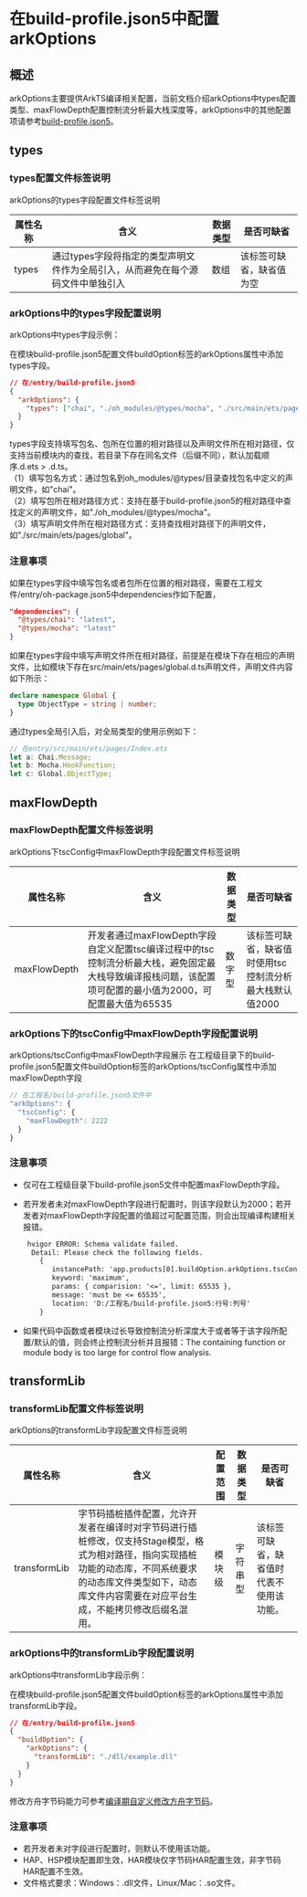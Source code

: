 # 在build-profile.json5中配置arkOptions

## 概述

arkOptions主要提供ArkTS编译相关配置，当前文档介绍arkOptions中types配置类型、maxFlowDepth配置控制流分析最大栈深度等，arkOptions中的其他配置项请参考[build-profile.json5](https://developer.huawei.com/consumer/cn/doc/harmonyos-guides-V5/ide-hvigor-build-profile-V5)。

## types

### types配置文件标签说明

  arkOptions的types字段配置文件标签说明

| 属性名称 | 含义 | 数据类型 | 是否可缺省 |
| -------- | -------- | -------- | -------- |
| types | 通过types字段将指定的类型声明文件作为全局引入，从而避免在每个源码文件中单独引入 | 数组 | 该标签可缺省，缺省值为空 |

### arkOptions中的types字段配置说明

arkOptions中types字段示例：

在模块build-profile.json5配置文件buildOption标签的arkOptions属性中添加types字段。
```json
// 在/entry/build-profile.json5
{
  "arkOptions": {
    "types": ["chai", "./oh_modules/@types/mocha", "./src/main/ets/pages/global"]
  }
}
```

types字段支持填写包名、包所在位置的相对路径以及声明文件所在相对路径，仅支持当前模块内的查找，若目录下存在同名文件（后缀不同），默认加载顺序.d.ets > .d.ts。<br />
（1）填写包名方式：通过包名到oh_modules/@types/目录查找包名中定义的声明文件，如"chai"。<br />
（2）填写包所在相对路径方式：支持在基于build-profile.json5的相对路径中查找定义的声明文件，如"./oh_modules/@types/mocha"。<br />
（3）填写声明文件所在相对路径方式：支持查找相对路径下的声明文件，如"./src/main/ets/pages/global"。

### 注意事项

如果在types字段中填写包名或者包所在位置的相对路径，需要在工程文件/entry/oh-package.json5中dependencies作如下配置，
```json
"dependencies": {
  "@types/chai": "latest",
  "@types/mocha": "latest"
}
```

如果在types字段中填写声明文件所在相对路径，前提是在模块下存在相应的声明文件，比如模块下存在src/main/ets/pages/global.d.ts声明文件，声明文件内容如下所示：
```typescript
declare namespace Global {
  type ObjectType = string | number;
}
```

通过types全局引入后，对全局类型的使用示例如下：
```typescript
// 在entry/src/main/ets/pages/Index.ets
let a: Chai.Message;
let b: Mocha.HookFunction;
let c: Global.ObjectType;
```

## maxFlowDepth

### maxFlowDepth配置文件标签说明

  arkOptions下tscConfig中maxFlowDepth字段配置文件标签说明 

| 属性名称 | 含义 | 数据类型 | 是否可缺省 |
| -------- | -------- | -------- | -------- |
| maxFlowDepth | 开发者通过maxFlowDepth字段自定义配置tsc编译过程中的tsc控制流分析最大栈，避免固定最大栈导致编译报栈问题，该配置项可配置的最小值为2000，可配置最大值为65535 | 数字型 | 该标签可缺省，缺省值时使用tsc控制流分析最大栈默认值2000 |

### arkOptions下的tscConfig中maxFlowDepth字段配置说明

arkOptions/tscConfig中maxFlowDepth字段展示
在工程级目录下的build-profile.json5配置文件buildOption标签的arkOptions/tscConfig属性中添加maxFlowDepth字段

```typescript
// 在工程名/build-profile.json5文件中
"arkOptions": {
  "tscConfig": {
    "maxFlowDepth": 2222
  }
}
```

### 注意事项

- 仅可在工程级目录下build-profile.json5文件中配置maxFlowDepth字段。
- 若开发者未对maxFlowDepth字段进行配置时，则该字段默认为2000；若开发者对maxFlowDepth字段配置的值超过可配置范围，则会出现编译构建相关报错。

  ```txt
   hvigor ERROR: Schema validate failed.
    Detail: Please check the following fields.
      {
         instancePath: 'app.products[0].buildOption.arkOptions.tscConfig.maxFlowDepth',
         keyword: 'maximum',
         params: { comparision: '<=', limit: 65535 },
         message: 'must be <= 65535',
         location: 'D:/工程名/build-profile.json5:行号:列号'
      }
  ```

- 如果代码中函数或者模块过长导致控制流分析深度大于或者等于该字段所配置/默认的值，则会终止控制流分析并且报错：The containing function or module body is too large for control flow analysis.

## transformLib

### transformLib配置文件标签说明

arkOptions的transformLib字段配置文件标签说明

| 属性名称 | 含义 | 配置范围 | 数据类型 | 是否可缺省 |
| -------- | -------- | -------- | -------- | -------- |
| transformLib | 字节码插桩插件配置，允许开发者在编译时对字节码进行插桩修改，仅支持Stage模型，格式为相对路径，指向实现插桩功能的动态库，不同系统要求的动态库文件类型如下，动态库文件内容需要在对应平台生成，不能拷贝修改后缀名混用。| 模块级 | 字符串型 | 该标签可缺省，缺省值时代表不使用该功能。 |

### arkOptions中的transformLib字段配置说明

arkOptions中transformLib字段示例：

在模块build-profile.json5配置文件buildOption标签的arkOptions属性中添加transformLib字段。
```json
// 在/entry/build-profile.json5
{
  "buildOption": {
    "arkOptions": {
      "transformLib": "./dll/example.dll"
    }
  }
}

```
修改方舟字节码能力可参考[编译期自定义修改方舟字节码](customize-bytecode-during-compilation.md)。

### 注意事项

- 若开发者未对字段进行配置时，则默认不使用该功能。
- HAP、HSP模块配置即生效，HAR模块仅字节码HAR配置生效，非字节码HAR配置不生效。
- 文件格式要求：Windows：.dll文件，Linux/Mac：.so文件。